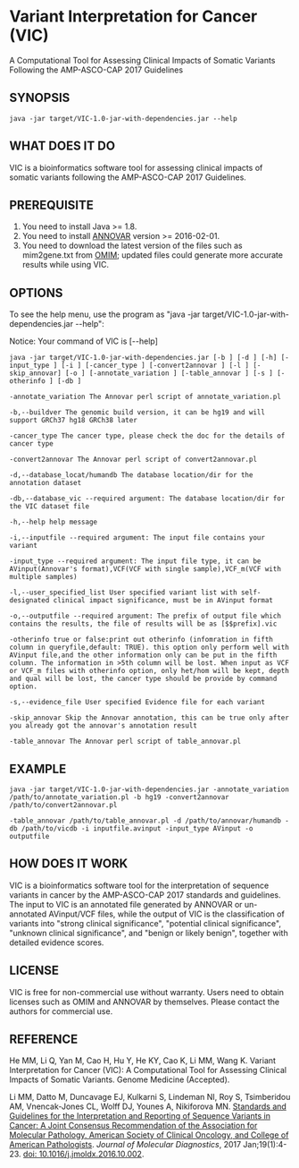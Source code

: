# Variant Interpretation for Cancer (VIC)

A Computational Tool for Assessing Clinical Impacts of Somatic Variants Following the AMP-ASCO-CAP 2017 Guidelines

## SYNOPSIS
```
java -jar target/VIC-1.0-jar-with-dependencies.jar --help
```
## WHAT DOES IT DO

VIC is a bioinformatics software tool for assessing clinical impacts of somatic variants following the AMP-ASCO-CAP 2017 Guidelines.

## PREREQUISITE

1. You need to install Java >= 1.8.
2. You need to install [ANNOVAR](http://annovar.openbioinformatics.org/en/latest/) version >=  2016-02-01.
3. You need to download the latest version of the files such as mim2gene.txt from [OMIM](http://www.omim.org/downloads); updated files could generate more accurate results while using VIC.

## OPTIONS

To see the help menu, use the program as "java -jar target/VIC-1.0-jar-with-dependencies.jar --help":

Notice: Your command of VIC is [--help]
```
java -jar target/VIC-1.0-jar-with-dependencies.jar [-b ] [-d ] [-h] [-input_type ] [-i ] [-cancer_type ] [-convert2annovar ] [-l ] [-skip_annovar] [-o ] [-annotate_variation ] [-table_annovar ] [-s ] [-otherinfo ] [-db ]

-annotate_variation The Annovar perl script of annotate_variation.pl

-b,--buildver The genomic build version, it can be hg19 and will support GRCh37 hg18 GRCh38 later

-cancer_type The cancer type, please check the doc for the details of cancer type

-convert2annovar The Annovar perl script of convert2annovar.pl

-d,--database_locat/humandb The database location/dir for the annotation dataset

-db,--database_vic --required argument: The database location/dir for the VIC dataset file

-h,--help help message

-i,--inputfile --required argument: The input file contains your variant

-input_type --required argument: The input file type, it can be AVinput(Annovar's format),VCF(VCF with single sample),VCF_m(VCF with multiple samples)

-l,--user_specified_list User specified variant list with self-designated clinical impact significance, must be in AVinput format

-o,--outputfile --required argument: The prefix of output file which contains the results, the file of results will be as [$$prefix].vic

-otherinfo true or false:print out otherinfo (infomration in fifth column in queryfile,default: TRUE). this option only perform well with AVinput file,and the other information only can be put in the fifth column. The information in >5th column will be lost. When input as VCF or VCF_m files with otherinfo option, only het/hom will be kept, depth and qual will be lost, the cancer type should be provide by command option.

-s,--evidence_file User specified Evidence file for each variant

-skip_annovar Skip the Annovar annotation, this can be true only after you already got the annovar's annotation result

-table_annovar The Annovar perl script of table_annovar.pl
```
## EXAMPLE
```
java -jar target/VIC-1.0-jar-with-dependencies.jar -annotate_variation /path/to/annotate_variation.pl -b hg19 -convert2annovar /path/to/convert2annovar.pl

-table_annovar /path/to/table_annovar.pl -d /path/to/annovar/humandb -db /path/to/vicdb -i inputfile.avinput -input_type AVinput -o outputfile
```
## HOW DOES IT WORK

VIC is a bioinformatics software tool for the interpretation of sequence variants in cancer by the AMP-ASCO-CAP 2017 standards and guidelines. The input to VIC is an annotated file generated by ANNOVAR or un-annotated AVinput/VCF files, while the output of VIC is the classification of variants into "strong clinical significance", "potential clinical significance", "unknown clinical significance", and "benign or likely benign", together with detailed evidence scores.

## LICENSE

VIC is free for non-commercial use without warranty. Users need to obtain licenses such as OMIM and ANNOVAR by themselves. Please contact the authors for commercial use.

## REFERENCE

He MM, Li Q, Yan M, Cao H, Hu Y, He KY, Cao K, Li MM, Wang K. Variant Interpretation for Cancer (VIC): A Computational Tool for Assessing Clinical Impacts of Somatic Variants. Genome Medicine (Accepted).

Li MM, Datto M, Duncavage EJ, Kulkarni S, Lindeman NI, Roy S, Tsimberidou AM, Vnencak-Jones CL, Wolff DJ, Younes A, Nikiforova MN. [Standards and Guidelines for the Interpretation and Reporting of Sequence Variants in Cancer: A Joint Consensus Recommendation of the Association for Molecular Pathology, American Society of Clinical Oncology, and College of American Pathologists](https://www.ncbi.nlm.nih.gov/pubmed/27993330). <i>Journal of Molecular Diagnostics</i>, 2017 Jan;19(1):4-23. [doi: 10.1016/j.jmoldx.2016.10.002](https://www.ncbi.nlm.nih.gov/pubmed/27993330).


